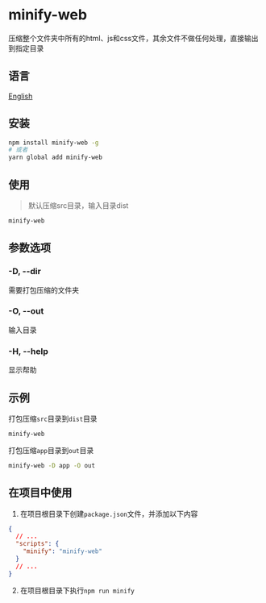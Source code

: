 # minify-web

压缩整个文件夹中所有的html、js和css文件，其余文件不做任何处理，直接输出到指定目录

## 语言

[English](./README.md)

## 安装

```sh
npm install minify-web -g
# 或者
yarn global add minify-web
```

## 使用

> 默认压缩src目录，输入目录dist

```sh
minify-web
```

## 参数选项

### -D, --dir <Folder>

需要打包压缩的文件夹

### -O, --out <Folder>

输入目录

### -H, --help

显示帮助

## 示例

打包压缩`src`目录到`dist`目录
```sh
minify-web
```

打包压缩`app`目录到`out`目录
```sh
minify-web -D app -O out
```

## 在项目中使用

1. 在项目根目录下创建`package.json`文件，并添加以下内容
```json
{
  // ...
  "scripts": {
    "minify": "minify-web"
  }
  // ...
}
```

2. 在项目根目录下执行`npm run minify`